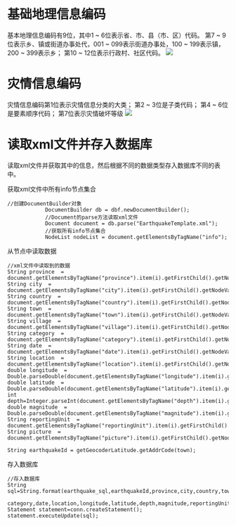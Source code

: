 # 基础地理信息编码
基本地理信息编码有9位，其中1 ~ 6位表示省、市、县（市、区）代码。
第7 ~ 9位表示乡、镇或街道办事处代，001 ~ 099表示街道办事处，100 ~ 199表示镇，200 ~ 399表示乡；
第10 ~ 12位表示行政村、社区代码。
![](https://md.byr.moe/uploads/upload_db8c3ab3dc42674d68c6fb55e3641bab.png)



# 灾情信息编码
灾情信息编码第1位表示灾情信息分类的大类；
第2 ~ 3位是子类代码；
第4 ~ 6位是要素顺序代码；
第7位表示灾情破坏等级
![](https://md.byr.moe/uploads/upload_5aa209148efdaf2cfab64a072e124071.png)



# 读取xml文件并存入数据库
读取xml文件并获取其中的信息，然后根据不同的数据类型存入数据库不同的表中。

获取xml文件中所有info节点集合
```
//创建DocumentBuilder对象
            DocumentBuilder db = dbf.newDocumentBuilder();
            //Document的parse方法读取xml文件
            Document document = db.parse("EarthquakeTemplate.xml");
            //获取所有info节点集合
            NodeList nodeList = document.getElementsByTagName("info");

```

从节点中读取数据
```
//xml文件中读取到的数据
String province  = document.getElementsByTagName("province").item(i).getFirstChild().getNodeValue();
String city  = document.getElementsByTagName("city").item(i).getFirstChild().getNodeValue();
String country  = document.getElementsByTagName("country").item(i).getFirstChild().getNodeValue();
String town  = document.getElementsByTagName("town").item(i).getFirstChild().getNodeValue();
String village  = document.getElementsByTagName("village").item(i).getFirstChild().getNodeValue();
String category  = document.getElementsByTagName("category").item(i).getFirstChild().getNodeValue();
String date  = document.getElementsByTagName("date").item(i).getFirstChild().getNodeValue();
String location  = document.getElementsByTagName("location").item(i).getFirstChild().getNodeValue();
double longitude  = Double.parseDouble(document.getElementsByTagName("longitude").item(i).getFirstChild().getNodeValue());
double latitude  = Double.parseDouble(document.getElementsByTagName("latitude").item(i).getFirstChild().getNodeValue());
int depth=Integer.parseInt(document.getElementsByTagName("depth").item(i).getFirstChild().getNodeValue());
double magnitude  = Double.parseDouble(document.getElementsByTagName("magnitude").item(i).getFirstChild().getNodeValue());
String reportingUnit  = document.getElementsByTagName("reportingUnit").item(i).getFirstChild().getNodeValue();
String picture  = document.getElementsByTagName("picture").item(i).getFirstChild().getNodeValue();

String earthquakeId = getGeocoderLatitude.getAddrCode(town);

```

存入数据库
```
//存入数据库
String sql=String.format(earthquake_sql,earthquakeId,province,city,country,town,village,
                        category,date,location,longitude,latitude,depth,magnitude,reportingUnit,picture);
Statement statement=conn.createStatement();
statement.executeUpdate(sql);
```